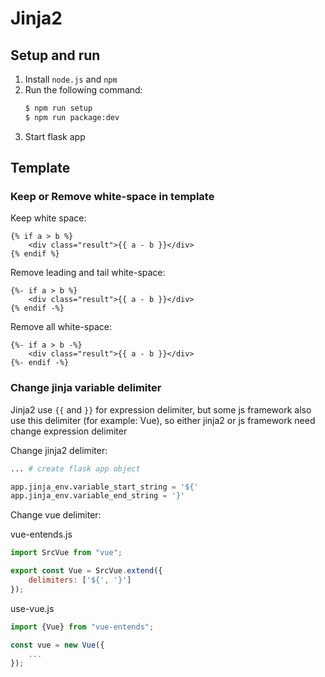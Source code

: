 # Jinja2

## Setup and run

1. Install `node.js` and `npm`
2. Run the following command:
    ```bash
    $ npm run setup
    $ npm run package:dev
    ```
3. Start flask app


## Template

### Keep or Remove white-space in template

Keep white space:

```jinja2
{% if a > b %}
	<div class="result">{{ a - b }}</div>
{% endif %}
```

Remove leading and tail white-space:

```jinja2
{%- if a > b %}
	<div class="result">{{ a - b }}</div>
{% endif -%}
```

Remove all white-space:

```jinja2
{%- if a > b -%}
	<div class="result">{{ a - b }}</div>
{%- endif -%}
```

### Change jinja variable delimiter

Jinja2 use `{{` and `}}` for expression delimiter, but some js framework also use this delimiter (for example: Vue), so either jinja2 or js framework need change expression delimiter

Change jinja2 delimiter:

```python
... # create flask app object

app.jinja_env.variable_start_string = '${'
app.jinja_env.variable_end_string = '}'
```

Change vue delimiter:

vue-entends.js

```javascript
import SrcVue from "vue";

export const Vue = SrcVue.extend({
    delimiters: ['${', '}']
});
```

use-vue.js

```javascript
import {Vue} from "vue-entends";

const vue = new Vue({
    ...
});
```

